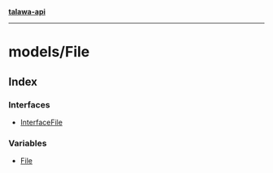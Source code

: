 [**talawa-api**](../../README.md)

***

# models/File

## Index

### Interfaces

- [InterfaceFile](interfaces/InterfaceFile.md)

### Variables

- [File](variables/File.md)
